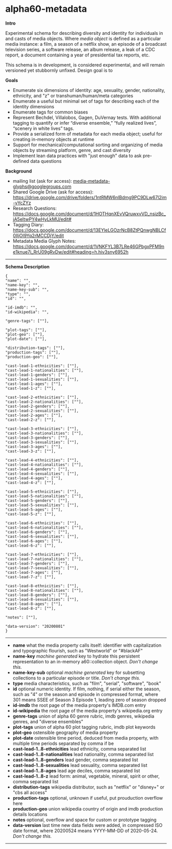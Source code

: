 # alpha60-metadata

__Intro__

Experimental schema for describing diversity and identity for individuals in and casts of media objects. Where *media object* is defined as a particular media instance: a film, a season of a netflix show, an episode of a broadcast television series, a software release, an album release, a leak of a CDC report, a document containing a year of presidential tax reports, etc.

This schema is in development, is considered experimental, and will remain versioned yet stubbornly unfixed. Design goal is to  

__Goals__ 
* Enumerate six dimensions of identity: age, sexuality, gender, nationality, ethnicity, and "z" or transhuman/human/meta categories
* Enumerate a useful but minimal set of tags for describing each of the identity dimensions
* Enumerate tags for common biases 
* Represent Bechdel, Villalobos, Gagen, DuVernay tests. With additional tagging to quantify or infer “diverse ensemble,”  “fully realized lives”, “scenery in white lives” tags. 
* Provide a serialized form of metadata for each media object; useful for creating in-memory objects at runtime
* Support for mechanical/computational sorting and organizing of media objects by streaming platform, genre, and cast diversity
* Implement lean data practices with "just enough" data to ask pre-defined data questions 

 __Background__

 * mailing list (ask for access): media-metadata-glyphs@googlegroups.com
 * Shared Google Drive (ask for access): https://drive.google.com/drive/folders/1ntRMW6nlBdmg9PC9DLw67l2im-vYcZYz
 * Research Questions: https://docs.google.com/document/d/1HOTHqnXEvVQruwxvVD_nsizBc_jA5eItwPY4wHyLkMU/edit#
 * Tagging Diary: https://docs.google.com/document/d/13EYleLGOzrNcB8ZtPQnwgNBLCf0IIjOl9Yq2rMCCDjY/edit
 * Metadata Media Glyph Notes: https://docs.google.com/document/d/1VNKFYL3B7LRe46GPbgxPFM9ne1knue7i_RrU09gRvDw/edit#heading=h.hiv3sny6952h
 
* * *

__Schema Description__

    {
    "name": "",
    "name-key": "",
    "name-key-sub": "",
    "type": "",
    "id": "",

    "id-imdb": "",
    "id-wikipedia": "",

    "genre-tags": [""],

    "plot-tags": [""],
    "plot-geo": [""],
    "plot-date": [""],

    "distribution-tags": [""],
    "production-tags": [""],
    "production-geo": [""],

    "cast-lead-1-ethnicities": [""],
    "cast-lead-1-nationalities": [""],
    "cast-lead-1-genders": [""],
    "cast-lead-1-sexualities": [""],
    "cast-lead-1-ages": [""],
    "cast-lead-1-z": [""],

    "cast-lead-2-ethnicities": [""],
    "cast-lead-2-nationalities": [""],
    "cast-lead-2-genders": [""],
    "cast-lead-2-sexualities": [""],
    "cast-lead-2-ages": [""],
    "cast-lead-2-z": [""],

    "cast-lead-3-ethnicities": [""],
    "cast-lead-3-nationalities": [""],
    "cast-lead-3-genders": [""],
    "cast-lead-3-sexualities": [""],
    "cast-lead-3-ages": [""],
    "cast-lead-3-z": [""],

    "cast-lead-4-ethnicities": [""],
    "cast-lead-4-nationalities": [""],
    "cast-lead-4-genders": [""],
    "cast-lead-4-sexualities": [""],
    "cast-lead-4-ages": [""],
    "cast-lead-4-z": [""],

    "cast-lead-5-ethnicities": [""],
    "cast-lead-5-nationalities": [""],
    "cast-lead-5-genders": [""],
    "cast-lead-5-sexualities": [""],
    "cast-lead-5-ages": [""],
    "cast-lead-5-z": [""],

    "cast-lead-6-ethnicities": [""],
    "cast-lead-6-nationalities": [""],
    "cast-lead-6-genders": [""],
    "cast-lead-6-sexualities": [""],
    "cast-lead-6-ages": [""],
    "cast-lead-6-z": [""],

    "cast-lead-7-ethnicities": [""],
    "cast-lead-7-nationalities": [""],
    "cast-lead-7-genders": [""],
    "cast-lead-7-sexualities": [""],
    "cast-lead-7-ages": [""],
    "cast-lead-7-z": [""],

    "cast-lead-8-ethnicities": [""],
    "cast-lead-8-nationalities": [""],
    "cast-lead-8-genders": [""],
    "cast-lead-8-sexualities": [""],
    "cast-lead-8-ages": [""],
    "cast-lead-8-z": [""],

    "notes": [""],

    "data-version": "20200801"
    }

    
* * *
 
* __name__ what the media property calls itself: identifier with capitalization and typographic flourish, such as "Westworld" or "#blackAF"
* __name-key__ *machine generated* key to hydrate this persistent representation to an in-memory a60::collection object. *Don't change this.*
* __name-key-sub__ optional *machine generated* key for subsetting collections to a particular episode or title. *Don't change this.*
* __type__ media characteristics, such as "film", "serial", "software", "book"
* __id__ optional numeric identity. If film, nothing, if serial either the season, such as "4" or the season and episode in compressed format, where 301 means SSEE of Season 3 Episode 1, leading zero of season dropped
* __id-imdb__ the root page of the media property's IMDB.com entry
* __id-wikipedia__ the root page of the media property's wikipedia.org entry
* __genre-tags__ union of alpha 60 genre rubric, imdb genres, wikipedia genres, and "diverse ensembles"
* __plot-tags__ union of alpha 60 plot tagging rubric, imdb plot keywords
* __plot-geo__ ostensible geography of media property
* __plot-date__ ostensible time period, deduced from media property, with multiple time periods separated by comma if be
* __cast-lead-1..8-ethnicities__ lead ethnicity, comma separated list
* __cast-lead-1..8-nationalities__ lead nationality, comma separated list
* __cast-lead-1..8-genders__ lead gender, comma separated list
* __cast-lead-1..8-sexualities__ lead sexuality, comma separated list
* __cast-lead-1..8-ages__ lead age deciles, comma separated list
* __cast-lead-1..8-z__ lead form: animal, vegetable, mineral, spirit or other, comma separated list
* __distribution-tags__ wikipedia distributor, such as "netflix" or "disney+" or "cbs all access"
* __production-tags__ optional, unknown if useful, put prouduction overflow here
* __production-geo__ union wikipedia country of origin and imdb production details locations 
* __notes__ optional, overflow and space for custom or prototype tagging 
* __data-version__ last time new data fields were added, in compressed ISO date format, where 20200524 means YYYY-MM-DD of 2020-05-24. *Don't change this.*

* * *


